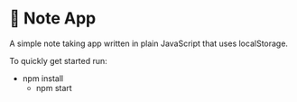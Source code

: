 # :notebook: Note App 
A simple note taking app written in plain JavaScript that uses localStorage.

To quickly get started run:
  * npm install
    * npm start

